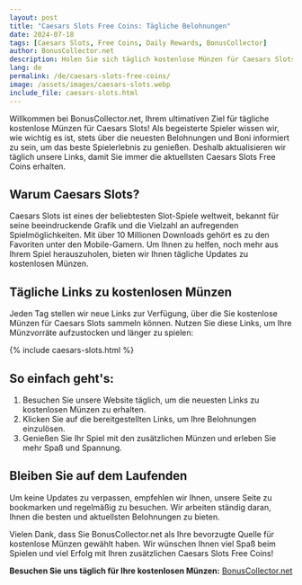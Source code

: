 ```yaml
---
layout: post
title: "Caesars Slots Free Coins: Tägliche Belohnungen"
date: 2024-07-18
tags: [Caesars Slots, Free Coins, Daily Rewards, BonusCollector]
author: BonusCollector.net
description: Holen Sie sich täglich kostenlose Münzen für Caesars Slots und maximieren Sie Ihr Spielerlebnis mit BonusCollector.net.
lang: de
permalink: /de/caesars-slots-free-coins/
image: /assets/images/caesars-slots.webp
include_file: caesars-slots.html
---
```


Willkommen bei BonusCollector.net, Ihrem ultimativen Ziel für tägliche kostenlose Münzen für Caesars Slots! Als begeisterte Spieler wissen wir, wie wichtig es ist, stets über die neuesten Belohnungen und Boni informiert zu sein, um das beste Spielerlebnis zu genießen. Deshalb aktualisieren wir täglich unsere Links, damit Sie immer die aktuellsten Caesars Slots Free Coins erhalten.

## Warum Caesars Slots?

Caesars Slots ist eines der beliebtesten Slot-Spiele weltweit, bekannt für seine beeindruckende Grafik und die Vielzahl an aufregenden Spielmöglichkeiten. Mit über 10 Millionen Downloads gehört es zu den Favoriten unter den Mobile-Gamern. Um Ihnen zu helfen, noch mehr aus Ihrem Spiel herauszuholen, bieten wir Ihnen tägliche Updates zu kostenlosen Münzen.

## Tägliche Links zu kostenlosen Münzen

Jeden Tag stellen wir neue Links zur Verfügung, über die Sie kostenlose Münzen für Caesars Slots sammeln können. Nutzen Sie diese Links, um Ihre Münzvorräte aufzustocken und länger zu spielen:

{% include caesars-slots.html %}

## So einfach geht's:

1. Besuchen Sie unsere Website täglich, um die neuesten Links zu kostenlosen Münzen zu erhalten.
2. Klicken Sie auf die bereitgestellten Links, um Ihre Belohnungen einzulösen.
3. Genießen Sie Ihr Spiel mit den zusätzlichen Münzen und erleben Sie mehr Spaß und Spannung.

## Bleiben Sie auf dem Laufenden

Um keine Updates zu verpassen, empfehlen wir Ihnen, unsere Seite zu bookmarken und regelmäßig zu besuchen. Wir arbeiten ständig daran, Ihnen die besten und aktuellsten Belohnungen zu bieten.

Vielen Dank, dass Sie BonusCollector.net als Ihre bevorzugte Quelle für kostenlose Münzen gewählt haben. Wir wünschen Ihnen viel Spaß beim Spielen und viel Erfolg mit Ihren zusätzlichen Caesars Slots Free Coins!

**Besuchen Sie uns täglich für Ihre kostenlosen Münzen:** [BonusCollector.net](https://bonuscollector.net/de/)